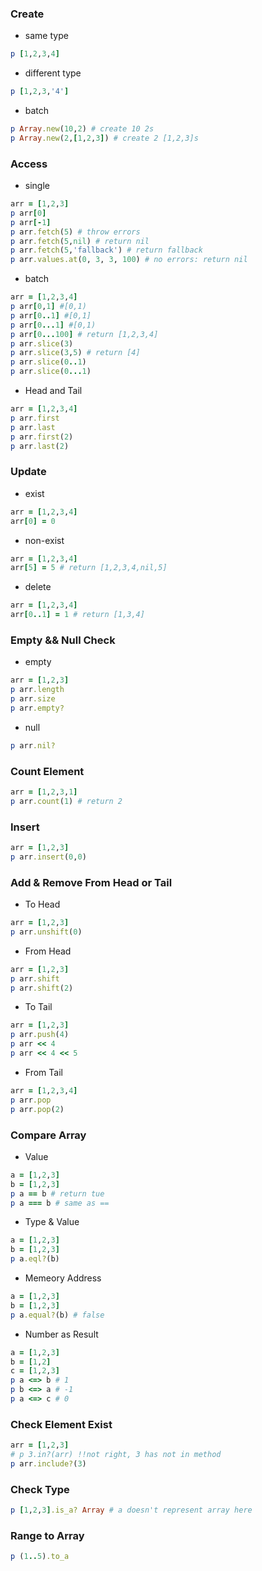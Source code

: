 ### Create
- same type
```ruby
p [1,2,3,4]
```
- different type
```ruby
p [1,2,3,'4']
```
- batch
```ruby
p Array.new(10,2) # create 10 2s
p Array.new(2,[1,2,3]) # create 2 [1,2,3]s
```

### Access
- single
```ruby
arr = [1,2,3]
p arr[0]
p arr[-1]
p arr.fetch(5) # throw errors
p arr.fetch(5,nil) # return nil
p arr.fetch(5,'fallback') # return fallback
p arr.values.at(0, 3, 3, 100) # no errors: return nil
```
- batch
```ruby
arr = [1,2,3,4]
p arr[0,1] #[0,1)
p arr[0..1] #[0,1]
p arr[0...1] #[0,1)
p arr[0...100] # return [1,2,3,4]
p arr.slice(3)
p arr.slice(3,5) # return [4]
p arr.slice(0..1)
p arr.slice(0...1)
```
- Head and Tail
```ruby
arr = [1,2,3,4]
p arr.first
p arr.last
p arr.first(2)
p arr.last(2)
```

### Update
- exist
```ruby
arr = [1,2,3,4]
arr[0] = 0
```
- non-exist
```ruby
arr = [1,2,3,4]
arr[5] = 5 # return [1,2,3,4,nil,5]
```
- delete
```ruby
arr = [1,2,3,4]
arr[0..1] = 1 # return [1,3,4]
```
### Empty && Null Check
- empty
```ruby
arr = [1,2,3]
p arr.length
p arr.size
p arr.empty?
```
- null
```ruby
p arr.nil?
```

### Count Element
```ruby
arr = [1,2,3,1]
p arr.count(1) # return 2
```


### Insert
```ruby
arr = [1,2,3]
p arr.insert(0,0)
```

### Add & Remove From Head or Tail
- To Head
```ruby
arr = [1,2,3]
p arr.unshift(0)
```
- From Head
```ruby
arr = [1,2,3]
p arr.shift
p arr.shift(2)
```
- To Tail
```ruby
arr = [1,2,3]
p arr.push(4)
p arr << 4
p arr << 4 << 5
```
- From Tail
```ruby
arr = [1,2,3,4]
p arr.pop
p arr.pop(2)
```


### Compare Array
- Value 
```ruby
a = [1,2,3]
b = [1,2,3]
p a == b # return tue
p a === b # same as ==
```
- Type & Value
```ruby
a = [1,2,3]
b = [1,2,3]
p a.eql?(b)
```
- Memeory Address
```ruby
a = [1,2,3]
b = [1,2,3]
p a.equal?(b) # false
```
- Number as Result
```ruby
a = [1,2,3]
b = [1,2]
c = [1,2,3]
p a <=> b # 1
p b <=> a # -1
p a <=> c # 0
```

### Check Element Exist
```ruby
arr = [1,2,3]
# p 3.in?(arr) !!not right, 3 has not in method
p arr.include?(3)
```


### Check Type
```ruby
p [1,2,3].is_a? Array # a doesn't represent array here
```

### Range to Array
```ruby
p (1..5).to_a
```